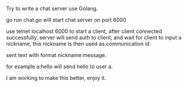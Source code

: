 Try to write a chat server use Golang.

go run chat.go  will start chat server on port 6000

use telnet localhost 6000 to start a client, after client connected successfully, server will send auth to client, and wait for client to input a nickname, this nickname is then used as communication id.

sent text with format nickname:message.

for example a:hello will send hello to user a.

I am working to make this better, enjoy it.